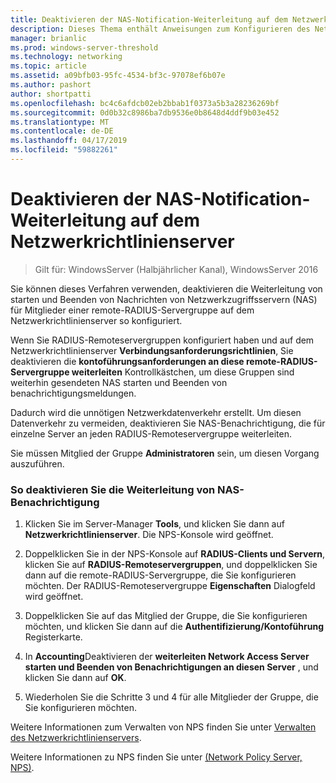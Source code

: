 ```yaml
---
title: Deaktivieren der NAS-Notification-Weiterleitung auf dem Netzwerkrichtlinienserver
description: Dieses Thema enthält Anweisungen zum Konfigurieren des Netzwerkrichtlinienservers gleichzeitiger Authentifizierungen in Windows Server 2016.
manager: brianlic
ms.prod: windows-server-threshold
ms.technology: networking
ms.topic: article
ms.assetid: a09bfb03-95fc-4534-bf3c-97078ef6b07e
ms.author: pashort
author: shortpatti
ms.openlocfilehash: bc4c6afdcb02eb2bbab1f0373a5b3a28236269bf
ms.sourcegitcommit: 0d0b32c8986ba7db9536e0b8648d4ddf9b03e452
ms.translationtype: MT
ms.contentlocale: de-DE
ms.lasthandoff: 04/17/2019
ms.locfileid: "59882261"
---
```

# <a name="disable-nas-notification-forwarding-in-nps"></a>Deaktivieren der NAS-Notification-Weiterleitung auf dem Netzwerkrichtlinienserver

>Gilt für: WindowsServer (Halbjährlicher Kanal), WindowsServer 2016

Sie können dieses Verfahren verwenden, deaktivieren die Weiterleitung von starten und Beenden von Nachrichten von Netzwerkzugriffsservern (NAS) für Mitglieder einer remote-RADIUS-Servergruppe auf dem Netzwerkrichtlinienserver so konfiguriert.

Wenn Sie RADIUS-Remoteservergruppen konfiguriert haben und auf dem Netzwerkrichtlinienserver **Verbindungsanforderungsrichtlinien**, Sie deaktivieren die **kontoführungsanforderungen an diese remote-RADIUS-Servergruppe weiterleiten** Kontrollkästchen, um diese Gruppen sind weiterhin gesendeten NAS starten und Beenden von benachrichtigungsmeldungen. 

Dadurch wird die unnötigen Netzwerkdatenverkehr erstellt. Um diesen Datenverkehr zu vermeiden, deaktivieren Sie NAS-Benachrichtigung, die für einzelne Server an jeden RADIUS-Remoteservergruppe weiterleiten.

Sie müssen Mitglied der Gruppe **Administratoren** sein, um diesen Vorgang auszuführen.

### <a name="to-disable-nas-notification-forwarding"></a>So deaktivieren Sie die Weiterleitung von NAS-Benachrichtigung

1. Klicken Sie im Server-Manager **Tools**, und klicken Sie dann auf **Netzwerkrichtlinienserver**. Die NPS-Konsole wird geöffnet.

2. Doppelklicken Sie in der NPS-Konsole auf **RADIUS-Clients und Servern**, klicken Sie auf **RADIUS-Remoteservergruppen**, und doppelklicken Sie dann auf die remote-RADIUS-Servergruppe, die Sie konfigurieren möchten. Der RADIUS-Remoteservergruppe **Eigenschaften** Dialogfeld wird geöffnet.

3. Doppelklicken Sie auf das Mitglied der Gruppe, die Sie konfigurieren möchten, und klicken Sie dann auf die **Authentifizierung/Kontoführung** Registerkarte.

4. In **Accounting**Deaktivieren der **weiterleiten Network Access Server starten und Beenden von Benachrichtigungen an diesen Server** , und klicken Sie dann auf **OK**.

5. Wiederholen Sie die Schritte 3 und 4 für alle Mitglieder der Gruppe, die Sie konfigurieren möchten.

Weitere Informationen zum Verwalten von NPS finden Sie unter [Verwalten des Netzwerkrichtlinienservers](nps-manage-top.md).

Weitere Informationen zu NPS finden Sie unter [(Network Policy Server, NPS)](nps-top.md).
